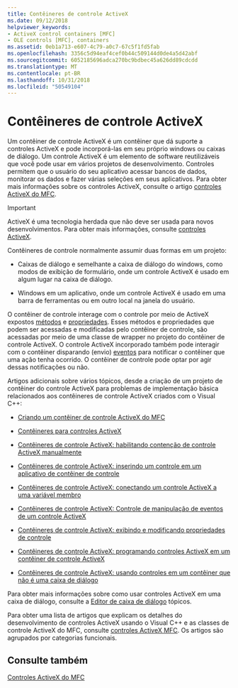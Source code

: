 ```yaml
---
title: Contêineres de controle ActiveX
ms.date: 09/12/2018
helpviewer_keywords:
- ActiveX control containers [MFC]
- OLE controls [MFC], containers
ms.assetid: 0eb1a713-e607-4c79-a0c7-67c5f1fd5fab
ms.openlocfilehash: 3356c5d94eaf4cef0b44c509144d0de4a5d42abf
ms.sourcegitcommit: 6052185696adca270bc9bdbec45a626dd89cdcdd
ms.translationtype: MT
ms.contentlocale: pt-BR
ms.lasthandoff: 10/31/2018
ms.locfileid: "50549104"
---
```

# <a name="activex-control-containers"></a>Contêineres de controle ActiveX

Um contêiner de controle ActiveX é um contêiner que dá suporte a controles ActiveX e pode incorporá-las em seu próprio windows ou caixas de diálogo. Um controle ActiveX é um elemento de software reutilizáveis que você pode usar em vários projetos de desenvolvimento. Controles permitem que o usuário do seu aplicativo acessar bancos de dados, monitorar os dados e fazer várias seleções em seus aplicativos. Para obter mais informações sobre os controles ActiveX, consulte o artigo [controles ActiveX do MFC](../mfc/mfc-activex-controls.md).

>[!IMPORTANT]
> ActiveX é uma tecnologia herdada que não deve ser usada para novos desenvolvimentos. Para obter mais informações, consulte [controles ActiveX](activex-controls.md).

Contêineres de controle normalmente assumir duas formas em um projeto:

- Caixas de diálogo e semelhante a caixa de diálogo do windows, como modos de exibição de formulário, onde um controle ActiveX é usado em algum lugar na caixa de diálogo.

- Windows em um aplicativo, onde um controle ActiveX é usado em uma barra de ferramentas ou em outro local na janela do usuário.

O contêiner de controle interage com o controle por meio de ActiveX expostos [métodos](../mfc/mfc-activex-controls-methods.md) e [propriedades](../mfc/mfc-activex-controls-properties.md). Esses métodos e propriedades que podem ser acessadas e modificadas pelo contêiner de controle, são acessadas por meio de uma classe de wrapper no projeto do contêiner de controle ActiveX. O controle ActiveX incorporado também pode interagir com o contêiner disparando (envio) [eventos](../mfc/mfc-activex-controls-events.md) para notificar o contêiner que uma ação tenha ocorrido. O contêiner de controle pode optar por agir dessas notificações ou não.

Artigos adicionais sobre vários tópicos, desde a criação de um projeto de contêiner do controle ActiveX para problemas de implementação básica relacionados aos contêineres de controle ActiveX criados com o Visual C++:

- [Criando um contêiner de controle ActiveX do MFC](../mfc/reference/creating-an-mfc-activex-control-container.md)

- [Contêineres para controles ActiveX](../mfc/containers-for-activex-controls.md)

- [Contêineres de controle ActiveX: habilitando contenção de controle ActiveX manualmente](../mfc/activex-control-containers-manually-enabling-activex-control-containment.md)

- [Contêineres de controle ActiveX: inserindo um controle em um aplicativo de contêiner de controle](../mfc/inserting-a-control-into-a-control-container-application.md)

- [Contêineres de controle ActiveX: conectando um controle ActiveX a uma variável membro](../mfc/activex-control-containers-connecting-an-activex-control-to-a-member-variable.md)

- [Contêineres de controle ActiveX: Controle de manipulação de eventos de um controle ActiveX](../mfc/activex-control-containers-handling-events-from-an-activex-control.md)

- [Contêineres de controle ActiveX: exibindo e modificando propriedades de controle](../mfc/activex-control-containers-viewing-and-modifying-control-properties.md)

- [Contêineres de controle ActiveX: programando controles ActiveX em um contêiner de controle ActiveX](../mfc/programming-activex-controls-in-a-activex-control-container.md)

- [Contêineres de controle ActiveX: usando controles em um contêiner que não é uma caixa de diálogo](../mfc/activex-control-containers-using-controls-in-a-non-dialog-container.md)

Para obter mais informações sobre como usar controles ActiveX em uma caixa de diálogo, consulte a [Editor de caixa de diálogo](../windows/dialog-editor.md) tópicos.

Para obter uma lista de artigos que explicam os detalhes do desenvolvimento de controles ActiveX usando o Visual C++ e as classes de controle ActiveX do MFC, consulte [controles ActiveX MFC](../mfc/mfc-activex-controls.md). Os artigos são agrupados por categorias funcionais.

## <a name="see-also"></a>Consulte também

[Controles ActiveX do MFC](../mfc/mfc-activex-controls.md)

